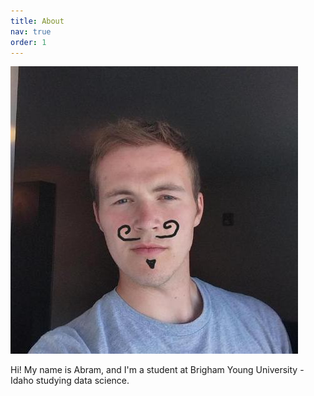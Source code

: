 ```yaml
---
title: About
nav: true
order: 1
---
```


![Image of me with a funny mustache](/images/mustachio_me.jpeg)

Hi! My name is Abram, and I'm a student at Brigham Young University - Idaho studying data science.
